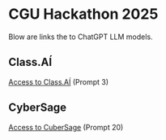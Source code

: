 # CGU Hackathon 2025

Blow are links the to ChatGPT LLM models. 

## Class.AÍ
[Access to Class.AÍ](https://gooey.ai/2/kRPE) (Prompt 3)

## CyberSage
[Access to CuberSage](https://chatgpt.com/g/g-680d6ea2d3508191a2b5de68a91463fe-cybersage) (Prompt 20)